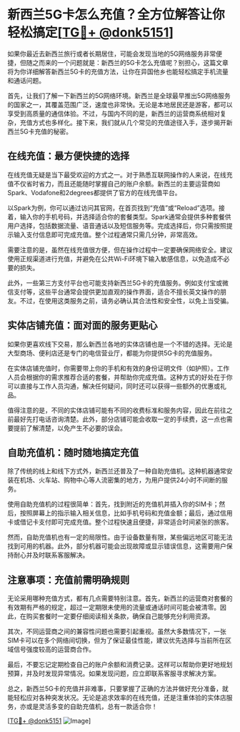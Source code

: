 # 新西兰5G卡怎么充值？全方位解答让你轻松搞定[[TG💪+ @donk5151](https://t.me/s/donk5151)]

如果你最近去新西兰旅行或者长期居住，可能会发现当地的5G网络服务非常便捷，但随之而来的一个问题就是：新西兰的5G卡怎么充值呢？别担心，这篇文章将为你详细解答新西兰5G卡的充值方法，让你在异国他乡也能轻松搞定手机流量和通话问题。

首先，让我们了解一下新西兰的5G网络环境。新西兰是全球最早推出5G网络服务的国家之一，其覆盖范围广泛，速度也非常快。无论是本地居民还是游客，都可以享受到高质量的通信体验。不过，与国内不同的是，新西兰的运营商系统相对复杂，充值方式也多样化。接下来，我们就从几个常见的充值途径入手，逐步揭开新西兰5G卡充值的秘密。

## 在线充值：最方便快捷的选择

在线充值无疑是当下最受欢迎的方式之一。对于熟悉互联网操作的人来说，在线充值不仅省时省力，而且还能随时掌握自己的账户余额。新西兰的主要运营商如Spark、Vodafone和2degrees都提供了官方的在线充值平台。

以Spark为例，你可以通过访问其官网，在首页找到“充值”或“Reload”选项。接着，输入你的手机号码，并选择适合你的套餐类型。Spark通常会提供多种套餐供用户选择，包括数据流量、语音通话以及短信服务等。完成选择后，你只需按照提示输入支付信息即可完成充值。整个过程通常只需几分钟，非常高效。

需要注意的是，虽然在线充值很方便，但在操作过程中一定要确保网络安全。建议使用正规渠道进行充值，并避免在公共Wi-Fi环境下输入敏感信息，以免造成不必要的损失。

此外，一些第三方支付平台也可能支持新西兰5G卡的充值服务。例如支付宝或微信支付等，这些平台通常会提供更加直观的操作界面，适合不擅长英文操作的朋友。不过，在使用这类服务之前，请务必确认其合法性和安全性，以免上当受骗。

## 实体店铺充值：面对面的服务更贴心

如果你更喜欢线下交易，那么新西兰各地的实体店铺也是一个不错的选择。无论是大型商场、便利店还是专门的电信营业厅，都能为你提供5G卡的充值服务。

在实体店铺充值时，你需要带上你的手机和有效的身份证明文件（如护照）。工作人员会根据你的需求推荐合适的套餐，并帮助你完成充值。这种方式的好处在于你可以直接与工作人员沟通，解决任何疑问，同时还可以获得一些额外的优惠或礼品。

值得注意的是，不同的实体店铺可能有不同的收费标准和服务内容，因此在前往之前最好先打电话咨询清楚。此外，部分店铺可能会收取一定的手续费，这一点也需要提前了解清楚，以免产生不必要的误会。

## 自助充值机：随时随地搞定充值

除了传统的线上和线下方式外，新西兰还普及了一种自助充值机。这种机器通常安装在机场、火车站、购物中心等人流密集的地方，为用户提供24小时不间断的服务。

使用自助充值机的过程很简单：首先，找到附近的充值机并插入你的SIM卡；然后，按照屏幕上的指示输入相关信息，比如手机号码和充值金额；最后，通过信用卡或借记卡支付即可完成充值。整个过程快速且便捷，非常适合时间紧张的旅客。

然而，自助充值机也有一定的局限性。由于设备数量有限，某些偏远地区可能无法找到可用的机器。此外，部分机器可能会出现故障或显示错误信息，这需要用户保持耐心并及时联系客服解决。

## 注意事项：充值前需明确规则

无论采用哪种充值方式，都有几点需要特别注意。首先，新西兰的运营商对套餐的有效期有严格的规定，超过一定期限未使用的流量或通话时间可能会被清零。因此，在购买套餐时一定要仔细阅读相关条款，确保自己能够充分利用资源。

其次，不同运营商之间的兼容性问题也需要引起重视。虽然大多数情况下，一张SIM卡可以在多个网络间切换，但为了保证最佳性能，建议优先选择与当前所在区域信号强度较高的运营商合作。

最后，不要忘记定期检查自己的账户余额和消费记录。这样可以帮助你更好地规划预算，并及时发现异常情况。如果发现问题，应立即联系客服寻求解决方案。

总之，新西兰5G卡的充值并非难事，只要掌握了正确的方法并做好充分准备，就能轻松应对各种突发状况。无论是追求效率的在线充值，还是注重体验的实体店服务，亦或是灵活多变的自助充值机，总有一款适合你！

[[TG💪+ @donk5151](https://t.me/s/donk5151) ![Image](https://i.postimg.cc/rwNCRYN7/Snipaste-2025-04-30-17-27-05.png)]